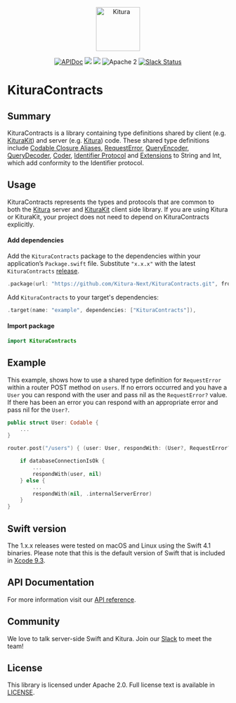 <p align="center">
<a href="https://www.kituranext.org/">
<img src="https://raw.githubusercontent.com/Kitura-Next/Kitura/master/Sources/Kitura/resources/kitura-bird.svg?sanitize=true" height="100" alt="Kitura">
</a>
</p>


<p align="center">
    <a href="https://www.kituranext.org/learn/">
    <img src="https://img.shields.io/badge/docs-kitura-1FBCE4.svg" alt="APIDoc"></a>
    <a href="https://github.com/Kitura-Next/KituraContracts/actions?query=workflow%3ASwift+MacOS">
    <img src="https://github.com/Kitura-Next/KituraContracts/workflows/Swift%20MacOS/badge.svg"></a>
    <a href="https://github.com/Kitura-Next/KituraContracts/actions?query=workflow%3ASwift+Ubuntu">
    <img src="https://github.com/Kitura-Next/KituraContracts/workflows/Swift%20Ubuntu/badge.svg"></a>
    <img src="https://img.shields.io/badge/license-Apache2-blue.svg?style=flat" alt="Apache 2">
    <a href="http://swift-at-ibm-slack.mybluemix.net/">
    <img src="http://swift-at-ibm-slack.mybluemix.net/badge.svg" alt="Slack Status"></a>
</p>

# KituraContracts

## Summary

KituraContracts is a library containing type definitions shared by client (e.g. [KituraKit](https://kitura-next.github.io/KituraKit/)) and server (e.g. [Kitura](https://kitura-next.github.io/Kitura)) code. These shared type definitions include [Codable Closure Aliases](https://kitura-next.github.io/KituraContracts/Typealiases.html), [RequestError](https://kitura-next.github.io/KituraContracts/Structs/RequestError.html), [QueryEncoder](https://kitura-next.github.io/KituraContracts/Classes/QueryEncoder.html), [QueryDecoder](https://kitura-next.github.io/KituraContracts/Classes/QueryDecoder.html), [Coder](https://kitura-next.github.io/KituraContracts/Classes/Coder.html), [Identifier Protocol](https://kitura-next.github.io/KituraContracts/Protocols/Identifier.html#/s:15KituraContracts10IdentifierP5valueSSv) and [Extensions](https://kitura-next.github.io/KituraContracts/Extensions.html#/s:SS) to String and Int, which add conformity to the Identifier protocol.

## Usage

KituraContracts represents the types and protocols that are common to both the [Kitura](https://github.com/Kitura-Next/Kitura) server and [KituraKit](https://github.com/Kitura-Next/KituraKit) client side library. If you are using Kitura or KituraKit, your project does not need to depend on KituraContracts explicitly.

#### Add dependencies

Add the `KituraContracts` package to the dependencies within your application’s `Package.swift` file. Substitute `"x.x.x"` with the latest `KituraContracts` [release](https://github.com/Kitura-Next/KituraContracts/releases).

```swift
.package(url: "https://github.com/Kitura-Next/KituraContracts.git", from: "x.x.x")
```

Add `KituraContracts` to your target's dependencies:

```swift
.target(name: "example", dependencies: ["KituraContracts"]),
```

#### Import package

```swift
import KituraContracts
```

## Example

This example, shows how to use a shared type definition for `RequestError` within a router POST method on `users`. If no errors occurred and you have a `User` you can respond with the user and pass nil as the `RequestError?` value. If there has been an error you can respond with an appropriate error and pass nil for the `User?`.

````swift
public struct User: Codable {
    ...
}

router.post("/users") { (user: User, respondWith: (User?, RequestError?) -> Void) in

    if databaseConnectionIsOk {
        ...
        respondWith(user, nil)
    } else {
        ...
        respondWith(nil, .internalServerError)
    }
}
````

## Swift version

The 1.x.x releases were tested on macOS and Linux using the Swift 4.1 binaries. Please note that this is the default version of Swift that is included in [Xcode 9.3](https://developer.apple.com/xcode/).

## API Documentation
For more information visit our [API reference](https://kitura-next.github.io/KituraContracts/index.html).

## Community

We love to talk server-side Swift and Kitura. Join our [Slack](http://swift-at-ibm-slack.mybluemix.net/) to meet the team!

## License

This library is licensed under Apache 2.0. Full license text is available in [LICENSE](https://github.com/Kitura-Next/KituraContracts/blob/master/LICENSE).
